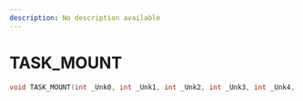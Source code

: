```yaml
---
description: No description available 
---
```


# TASK_MOUNT

```cpp
void TASK_MOUNT(int _Unk0, int _Unk1, int _Unk2, int _Unk3, int _Unk4, int _Unk5);
```
